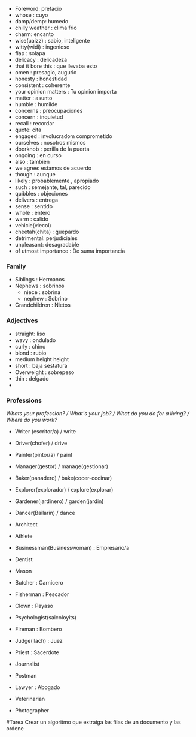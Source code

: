 - Foreword: prefacio
- whose : cuyo
- damp/demp: humedo
-  chilly weather : clima frio
- charm: encanto
- wise(uaizz) : sabio, inteligente
- witty(widi) : ingenioso
- flap : solapa
- delicacy : delicadeza
- that it bore this : que llevaba esto
- omen : presagio, augurio
- honesty : honestidad
- consistent : coherente
- your opinion matters : Tu opinion importa
- matter : asunto
- humble : humilde
- concerns : preocupaciones
- concern : inquietud
- recall : recordar
- quote: cita
- engaged : involucradom comprometido
- ourselves : nosotros mismos
- doorknob : perilla de la puerta
- ongoing : en curso
- also : tambien
- we agree: estamos de acuerdo
- though : aunque
- likely : probablemente , apropiado
- such : semejante, tal, parecido
- quibbles : objeciones
- delivers : entrega
- sense : sentido
- whole : entero
- warm : calido
- vehicle(viecol)
- cheetah(chita) : guepardo
- detrimental: perjudiciales
- unpleasant: desagradable
- of utmost importance : De suma importancia

### Family
- Siblings : Hermanos
- Nephews : sobrinos
	- niece : sobrina
	- nephew : Sobrino
- Grandchildren : Nietos

### Adjectives
- straight: liso
- wavy : ondulado
- curly : chino
- blond : rubio
- medium height height
- short : baja sestatura
- Overweight : sobrepeso
- thin : delgado
- 

### Professions

*Whats your profession? / What's your job? / What do you do for a living? / Where do you work?*

- Writer (escritor/a) / write
- Driver(chofer) / drive
- Painter(pintor/a) / paint
- Manager(gestor) / manage(gestionar)
- Baker(panadero) / bake(cocer-cocinar)
- Explorer(explorador) / explore(explorar)
- Gardener(jardinero) / garden(jardin)
- Dancer(Bailarin) / dance

- Architect
- Athlete
- Businessman(Businesswoman) : Empresario/a
- Dentist
- Mason
- Butcher : Carnicero
- Fisherman : Pescador
- Clown : Payaso
- Psychologist(saicoloyits)
- Fireman : Bombero
- Judge(llach) : Juez
- Priest : Sacerdote
- Journalist
- Postman
- Lawyer : Abogado
- Veterinarian
- Photographer


#Tarea Crear un algoritmo que extraiga las filas de un documento y las ordene

